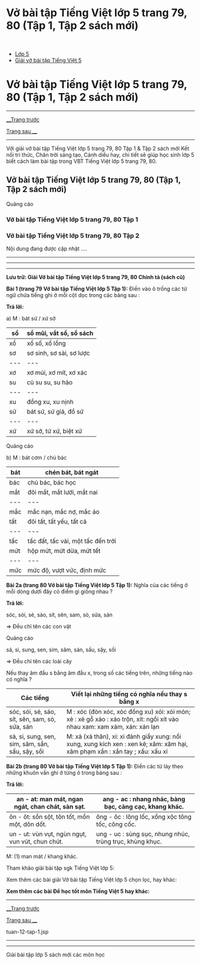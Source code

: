 # Vở bài tập Tiếng Việt lớp 5 trang 79, 80 (Tập 1, Tập 2 sách mới)

﻿

  * [Lớp 5](https://vietjack.com/series/lop-5.jsp)
  * [Giải vở bài tập Tiếng Việt 5](https://vietjack.com/giai-vo-bai-tap-tieng-viet-5/index.jsp)



# Vở bài tập Tiếng Việt lớp 5 trang 79, 80 (Tập 1, Tập 2 sách mới)

* * *

[__Trang trước](https://vietjack.com/giai-vo-bai-tap-tieng-viet-5/tuan-12-tap-1.jsp)

[Trang sau __](https://vietjack.com/giai-vo-bai-tap-tieng-viet-5/tuan-12-tap-1.jsp)

* * *

Với giải vở bài tập Tiếng Việt lớp 5 trang 79, 80 Tập 1 & Tập 2 sách mới Kết nối tri thức, Chân trời sáng tạo, Cánh diều hay, chi tiết sẽ giúp học sinh lớp 5 biết cách làm bài tập trong VBT Tiếng Việt lớp 5 trang 79, 80.

## Vở bài tập Tiếng Việt lớp 5 trang 79, 80 (Tập 1, Tập 2 sách mới)

Quảng cáo

### Vở bài tập Tiếng Việt lớp 5 trang 79, 80 Tập 1

### Vở bài tập Tiếng Việt lớp 5 trang 79, 80 Tập 2

Nội dung đang được cập nhật ....

* * *

* * *

* * *

**Lưu trữ: Giải Vở bài tập Tiếng Việt lớp 5 trang 79, 80 Chính tả (sách cũ)**

**Bài 1 (trang 79 Vở bài tập Tiếng Việt lớp 5 Tập 1):** Điền vào ô trống các từ ngữ chứa tiếng ghi ở mỗi cột dọc trong các bảng sau :

**Trả lời:**

a) M : bát sứ / xứ sở

sổ | sổ mũi, vắt sổ, sổ sách  
---|---  
xổ | xổ số, xổ lồng  
sơ | sơ sinh, sơ sài, sơ lược  
---|---  
xơ | xơ múi, xơ mít, xơ xác  
su | củ su su, su hào  
---|---  
xu | đồng xu, xu nịnh  
sứ | bát sứ, sứ giả, đồ sứ  
---|---  
xứ | xứ sở, tứ xứ, biệt xứ  
  
Quảng cáo

b) M : bát cơm / chú bác

bát | chén bát, bát ngát  
---|---  
bác | chú bác, bác học  
mắt | đôi mắt, mắt lưới, mắt nai  
---|---  
mắc | mắc nạn, mắc nợ, mắc áo  
tất | đôi tất, tất yếu, tất cả  
---|---  
tấc | tấc đất, tấc vải, một tấc đến trời  
mứt | hộp mứt, mứt dừa, mứt tết  
---|---  
mức | mức độ, vượt vức, định mức  
  
**Bài 2a (trang 80 Vở bài tập Tiếng Việt lớp 5 Tập 1):** Nghĩa của các tiếng ở mỗi dòng dưới đây có điểm gì giống nhau ?

**Trả lời:**

sóc, sói, sẻ, sáo, sít, sên, sam, sò, sứa, sán 

⇒ Đều chỉ tên các con vật 

Quảng cáo

sá, si, sung, sen, sim, sâm, sán, sấu, sậy, sồi 

⇒ Đều chỉ tên các loài cây 

Nếu thay âm đầu s bằng âm đầu x, trong số các tiếng trên, những tiếng nào có nghĩa ? 

Các tiếng | Viết lại những tiếng có nghĩa nếu thay s bằng x  
---|---  
sóc, sói, sẻ, sáo, sít, sên, sam, sò, sứa, sán |  M : xóc (đòn xóc, xóc đồng xu)  xói: xói mòn; xẻ : xẻ gỗ xáo : xáo trộn, xít: ngồi xít vào nhau xam: xam xám, xán: xán lạn   
sả, si, sung, sen, sim, sâm, sắn, sấu, sậy, sồi |  M: xả (xả thân), xi: xi đánh giầy  xung: nổi xung, xung kích xen : xen kẽ; xâm: xâm hại, xâm phạm xắn : xắn tay ; xấu: xấu xí  
  
**Bài 2b (trang 80 Vở bài tập Tiếng Việt lớp 5 Tập 1):** Điền các từ láy theo những khuôn vần ghi ở từng ô trong bảng sau :

**Trả lời:**

an - at: man mát, ngan ngát, chan chát, sàn sạt. | ang - ac : nhang nhác, bàng bạc, càng cạc, khang khác.  
---|---  
ôn - ôt: sồn sột, tôn tốt, mồn một, dôn dốt. | ông - ôc : lông lốc, xồng xộc tông tốc, công cốc.  
un - ut: vùn vụt, ngùn ngụt, vun vút, chun chút. | ung - uc : sùng sục, nhung nhúc, trùng trục, khùng khục.  
  
M: (1) man mát / khang khác.

Tham khảo giải bài tập sgk Tiếng Việt lớp 5:

Xem thêm các bài giải Vở bài tập Tiếng Việt lớp 5 chọn lọc, hay khác:

**Xem thêm các bài Để học tốt môn Tiếng Việt 5 hay khác:**

* * *

[__Trang trước](https://vietjack.com/giai-vo-bai-tap-tieng-viet-5/tuan-12-tap-1.jsp)

[Trang sau __](https://vietjack.com/giai-vo-bai-tap-tieng-viet-5/tuan-12-tap-1.jsp)

tuan-12-tap-1.jsp

* * *

* * *

Giải bài tập lớp 5 sách mới các môn học
